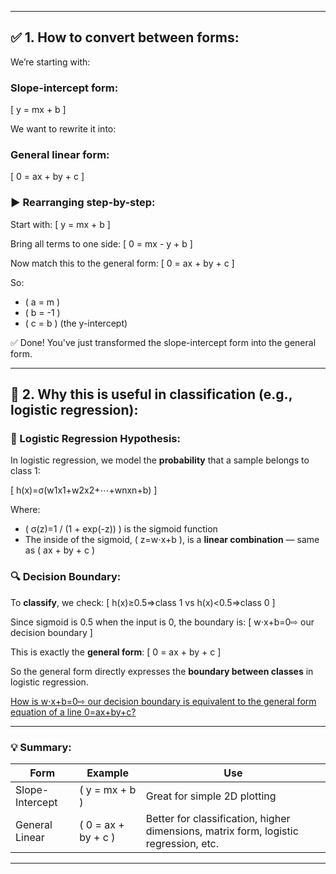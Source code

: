 
---

## ✅ 1. **How to convert between forms:**

We’re starting with:

### **Slope-intercept form:**
\[
y = mx + b
\]

We want to rewrite it into:

### **General linear form:**
\[
0 = ax + by + c
\]

### ▶️ Rearranging step-by-step:

Start with:
\[
y = mx + b
\]

Bring all terms to one side:
\[
0 = mx - y + b
\]

Now match this to the general form:
\[
0 = ax + by + c
\]

So:
- \( a = m \)
- \( b = -1 \)
- \( c = b \) (the y-intercept)

✅ Done! You've just transformed the slope-intercept form into the general form.

---

## 🧠 2. **Why this is useful in classification (e.g., logistic regression):**

### 📌 Logistic Regression Hypothesis:

In logistic regression, we model the **probability** that a sample belongs to class 1:

\[
h(x)=σ(w1​x1​+w2​x2​+⋯+wn​xn​+b)
\]

Where:
- \( σ(z)=1 / (1 + exp(-z)) \) is the sigmoid function
- The inside of the sigmoid, \( z=w⋅x+b \), is a **linear combination** — same as \( ax + by + c \)

### 🔍 Decision Boundary:

To **classify**, we check:
\[
h(x)≥0.5⇒class 1 vs h(x)<0.5⇒class 0
\]

Since sigmoid is 0.5 when the input is 0, the boundary is:
\[
w⋅x+b=0⇨ our decision boundary
\]

This is exactly the **general form**: 
\[
0 = ax + by + c
\]

So the general form directly expresses the **boundary between classes** in logistic regression.

[How is w⋅x+b=0⇨ our decision boundary is equivalent to the general form equation of a line 0=ax+by+c?](how_logistic_regression_equation_is_same_as_a_lines_general_form_formula.md)

---

### 💡 Summary:

| Form | Example | Use |
|------|--------|------|
| Slope-Intercept | \( y = mx + b \) | Great for simple 2D plotting |
| General Linear | \( 0 = ax + by + c \) | Better for classification, higher dimensions, matrix form, logistic regression, etc. |

---

